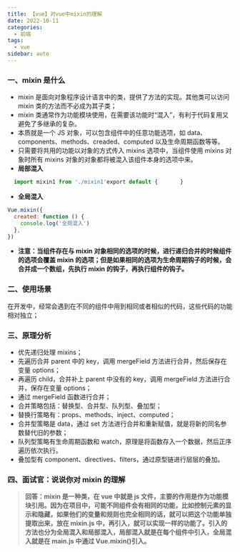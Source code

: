 ```yaml
---
title: 【vue】对vue中mixin的理解
date: 2022-10-11
categories:
  - 前端
tags:
  - vue
sidebar: auto
---
```


### 一、mixin 是什么

- mixin 是面向对象程序设计语言中的类，提供了方法的实现。其他类可以访问 mixin 类的方法而不必成为其子类；
- mixin 类通常作为功能模块使用，在需要该功能时“混入”，有利于代码复用又避免了多继承的复杂。
- 本质就是一个 JS 对象，可以包含组件中的任意功能选项，如 data、components、methods、creaded、computed 以及生命周期函数等等。
- 只需要将共用的功能以对象的方式传入 mixins 选项中，当组件使用 mixins 对象时所有 mixins 对象的对象都将被混入该组件本身的选项中来。
- **局部混入**

```js
  import mixin1 from './mixin1'export default {       }
```

- **全局混入**

```js
Vue.mixin({
  created: function () {
    console.log('全局混入')
  },
})
```

- **注意：当组件存在与 mixin 对象相同的选项的时候，进行递归合并的时候组件的选项会覆盖 mixin 的选项；但是如果相同的选项为生命周期钩子的时候，会合并成一个数组，先执行 mixin 的钩子，再执行组件的钩子。**

### 二、使用场景

在开发中，经常会遇到在不同的组件中用到相同或者相似的代码，这些代码的功能相对独立；

### 三、原理分析

- 优先递归处理 mixins；
- 先遍历合并 parent 中的 key，调用 mergeField 方法进行合并，然后保存在变量 options；
- 再遍历 child，合并补上 parent 中没有的 key，调用 mergeField 方法进行合并，保存在变量 options；
- 通过 mergeField 函数进行合并；
- 合并策略包括：替换型、合并型、队列型、叠加型；
- 替换行策略有：props、methods、inject、computed；
- 合并型策略是 data，通过 set 方法进行合并和重新赋值，就是将新的同名参数替代旧的参数；
- 队列型策略有生命周期函数和 watch，原理是将函数存入一个数据，然后正序遍历依次执行。
- 叠加型有 component、directives、filters，通过原型链进行层层的叠加。

### 四、面试官：说说你对 mixin 的理解

> **回答：mixin 是一种类，在 vue 中就是 js 文件，主要的作用是作为功能模块引用。因为在项目中，可能不同组件会有相同的功能，比如控制元素的显示和隐藏，如果他们的变量和规则也完全相同的话，就可以把这个功能单独提取出来，放在 mixin.js 中，再引入，就可以实现一样的功能了。引入的方法也分为全局混入和局部混入，局部混入就是在每个组件中引入，全局混入就是在 main.js 中通过 Vue.mixin()引入。**
